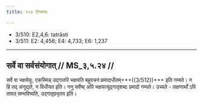 ```yaml
---
title: १५३ टिप्पण्यः

---
```

- 3/510: E2,4,6: tatrāsti
- 3/511: E2: 4,456; E4: 4,733; E6: 1,237

____________________________________________


## सर्वे वा सर्वसंयोगात् // MS_३,५.२४ //

सर्वे वा भक्षयेयुः, एकस्मिन्न् उद्गातरि भक्षयति बहुवचनं प्रमादाधीतम्+++({3/512})+++ इति गम्यते। न हि तद् अनूद्यते, न विधीयत इति। ननु सर्वेष्व् अपि भक्षयत्सूद्गातृशब्दः प्रमादो गम्यते। उच्यते - लक्षणार्थो ऽपि तावत् सम्भविष्यति, उद्गातृप्रभृतय इति।